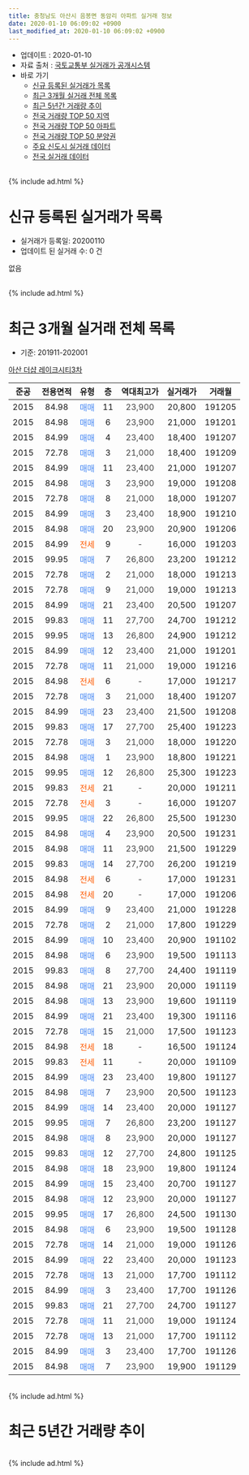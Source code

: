 ```yaml
---
title: 충청남도 아산시 음봉면 동암리 아파트 실거래 정보
date: 2020-01-10 06:09:02 +0900
last_modified_at: 2020-01-10 06:09:02 +0900
---
```


* 업데이트 : 2020-01-10
* 자료 출처 : [국토교통부 실거래가 공개시스템](http://rt.molit.go.kr)
* 바로 가기
    * [신규 등록된 실거래가 목록](#신규-등록된-실거래가-목록)
    * [최근 3개월 실거래 전체 목록](#최근-3개월-실거래-전체-목록)
    * [최근 5년간 거래량 추이](#최근-5년간-거래량-추이)
    * [전국 거래량 TOP 50 지역](https://inasie.github.io/apt-trade-info/최근-3개월-전국에서-가장-거래가-많이-발생한-지역)
    * [전국 거래량 TOP 50 아파트](https://inasie.github.io/apt-trade-info/최근-3개월-전국에서-가장-거래가-많이-발생한-아파트)
    * [전국 거래량 TOP 50 분양권](https://inasie.github.io/apt-trade-info/최근-3개월-전국에서-가장-거래가-많이-발생한-분양권)
    * [주요 신도시 실거래 데이터](https://inasie.github.io/apt-trade-info/주요-신도시)
    * [전국 실거래 데이터](https://inasie.github.io/apt-trade-info/전국)
<br>
{% include ad.html %}
<br>

# 신규 등록된 실거래가 목록
* 실거래가 등록일: 20200110
* 업데이트 된 실거래 수: 0 건

없음

<br>
{% include ad.html %}
<br>

# 최근 3개월 실거래 전체 목록
* 기준: 201911-202001


[아산 더샵 레이크시티3차](https://search.naver.com/search.naver?query=%EC%B6%A9%EC%B2%AD%EB%82%A8%EB%8F%84+%EC%95%84%EC%82%B0%EC%8B%9C+%EC%9D%8C%EB%B4%89%EB%A9%B4+%EB%8F%99%EC%95%94%EB%A6%AC+%EC%95%84%EC%82%B0+%EB%8D%94%EC%83%B5+%EB%A0%88%EC%9D%B4%ED%81%AC%EC%8B%9C%ED%8B%B03%EC%B0%A8)

|준공|전용면적|유형|층|역대최고가|실거래가|거래월|
|:---:|:---:|:---:|:---:|:---:|:---:|:---:|
|2015|84.98|<span style="color:#4285f3">매매</span>|11|<span style="color:#444444">23,900</span>|20,800|191205|
|2015|84.98|<span style="color:#4285f3">매매</span>|6|<span style="color:#444444">23,900</span>|21,000|191201|
|2015|84.99|<span style="color:#4285f3">매매</span>|4|<span style="color:#444444">23,400</span>|18,400|191207|
|2015|72.78|<span style="color:#4285f3">매매</span>|3|<span style="color:#444444">21,000</span>|18,400|191209|
|2015|84.99|<span style="color:#4285f3">매매</span>|11|<span style="color:#444444">23,400</span>|21,000|191207|
|2015|84.98|<span style="color:#4285f3">매매</span>|3|<span style="color:#444444">23,900</span>|19,000|191208|
|2015|72.78|<span style="color:#4285f3">매매</span>|8|<span style="color:#444444">21,000</span>|18,000|191207|
|2015|84.99|<span style="color:#4285f3">매매</span>|3|<span style="color:#444444">23,400</span>|18,900|191210|
|2015|84.98|<span style="color:#4285f3">매매</span>|20|<span style="color:#444444">23,900</span>|20,900|191206|
|2015|84.99|<span style="color:#ff5a00">전세</span>|9|<span style="color:#444444">-</span>|16,000|191203|
|2015|99.95|<span style="color:#4285f3">매매</span>|7|<span style="color:#444444">26,800</span>|23,200|191212|
|2015|72.78|<span style="color:#4285f3">매매</span>|2|<span style="color:#444444">21,000</span>|18,000|191213|
|2015|72.78|<span style="color:#4285f3">매매</span>|9|<span style="color:#444444">21,000</span>|19,000|191213|
|2015|84.99|<span style="color:#4285f3">매매</span>|21|<span style="color:#444444">23,400</span>|20,500|191207|
|2015|99.83|<span style="color:#4285f3">매매</span>|11|<span style="color:#444444">27,700</span>|24,700|191212|
|2015|99.95|<span style="color:#4285f3">매매</span>|13|<span style="color:#444444">26,800</span>|24,900|191212|
|2015|84.99|<span style="color:#4285f3">매매</span>|12|<span style="color:#444444">23,400</span>|21,000|191201|
|2015|72.78|<span style="color:#4285f3">매매</span>|11|<span style="color:#444444">21,000</span>|19,000|191216|
|2015|84.98|<span style="color:#ff5a00">전세</span>|6|<span style="color:#444444">-</span>|17,000|191217|
|2015|72.78|<span style="color:#4285f3">매매</span>|3|<span style="color:#444444">21,000</span>|18,400|191207|
|2015|84.99|<span style="color:#4285f3">매매</span>|23|<span style="color:#444444">23,400</span>|21,500|191208|
|2015|99.83|<span style="color:#4285f3">매매</span>|17|<span style="color:#444444">27,700</span>|25,400|191223|
|2015|72.78|<span style="color:#4285f3">매매</span>|3|<span style="color:#444444">21,000</span>|18,000|191220|
|2015|84.98|<span style="color:#4285f3">매매</span>|1|<span style="color:#444444">23,900</span>|18,800|191221|
|2015|99.95|<span style="color:#4285f3">매매</span>|12|<span style="color:#444444">26,800</span>|25,300|191223|
|2015|99.83|<span style="color:#ff5a00">전세</span>|21|<span style="color:#444444">-</span>|20,000|191211|
|2015|72.78|<span style="color:#ff5a00">전세</span>|3|<span style="color:#444444">-</span>|16,000|191207|
|2015|99.95|<span style="color:#4285f3">매매</span>|22|<span style="color:#444444">26,800</span>|25,500|191230|
|2015|84.98|<span style="color:#4285f3">매매</span>|4|<span style="color:#444444">23,900</span>|20,500|191231|
|2015|84.98|<span style="color:#4285f3">매매</span>|11|<span style="color:#444444">23,900</span>|21,500|191229|
|2015|99.83|<span style="color:#4285f3">매매</span>|14|<span style="color:#444444">27,700</span>|26,200|191219|
|2015|84.98|<span style="color:#ff5a00">전세</span>|6|<span style="color:#444444">-</span>|17,000|191231|
|2015|84.98|<span style="color:#ff5a00">전세</span>|20|<span style="color:#444444">-</span>|17,000|191206|
|2015|84.99|<span style="color:#4285f3">매매</span>|9|<span style="color:#444444">23,400</span>|21,000|191228|
|2015|72.78|<span style="color:#4285f3">매매</span>|2|<span style="color:#444444">21,000</span>|17,800|191229|
|2015|84.99|<span style="color:#4285f3">매매</span>|10|<span style="color:#444444">23,400</span>|20,900|191102|
|2015|84.98|<span style="color:#4285f3">매매</span>|6|<span style="color:#444444">23,900</span>|19,500|191113|
|2015|99.83|<span style="color:#4285f3">매매</span>|8|<span style="color:#444444">27,700</span>|24,400|191119|
|2015|84.98|<span style="color:#4285f3">매매</span>|21|<span style="color:#444444">23,900</span>|20,000|191119|
|2015|84.98|<span style="color:#4285f3">매매</span>|13|<span style="color:#444444">23,900</span>|19,600|191119|
|2015|84.99|<span style="color:#4285f3">매매</span>|21|<span style="color:#444444">23,400</span>|19,300|191116|
|2015|72.78|<span style="color:#4285f3">매매</span>|15|<span style="color:#444444">21,000</span>|17,500|191123|
|2015|84.98|<span style="color:#ff5a00">전세</span>|18|<span style="color:#444444">-</span>|16,500|191124|
|2015|99.83|<span style="color:#ff5a00">전세</span>|11|<span style="color:#444444">-</span>|20,000|191109|
|2015|84.99|<span style="color:#4285f3">매매</span>|23|<span style="color:#444444">23,400</span>|19,800|191127|
|2015|84.98|<span style="color:#4285f3">매매</span>|7|<span style="color:#444444">23,900</span>|20,500|191123|
|2015|84.99|<span style="color:#4285f3">매매</span>|14|<span style="color:#444444">23,400</span>|20,000|191127|
|2015|99.95|<span style="color:#4285f3">매매</span>|7|<span style="color:#444444">26,800</span>|23,200|191127|
|2015|84.98|<span style="color:#4285f3">매매</span>|8|<span style="color:#444444">23,900</span>|20,000|191127|
|2015|99.83|<span style="color:#4285f3">매매</span>|12|<span style="color:#444444">27,700</span>|24,800|191125|
|2015|84.98|<span style="color:#4285f3">매매</span>|18|<span style="color:#444444">23,900</span>|19,800|191124|
|2015|84.99|<span style="color:#4285f3">매매</span>|15|<span style="color:#444444">23,400</span>|20,700|191127|
|2015|84.98|<span style="color:#4285f3">매매</span>|12|<span style="color:#444444">23,900</span>|20,000|191127|
|2015|99.95|<span style="color:#4285f3">매매</span>|17|<span style="color:#444444">26,800</span>|24,500|191130|
|2015|84.98|<span style="color:#4285f3">매매</span>|6|<span style="color:#444444">23,900</span>|19,500|191128|
|2015|72.78|<span style="color:#4285f3">매매</span>|14|<span style="color:#444444">21,000</span>|19,000|191126|
|2015|84.99|<span style="color:#4285f3">매매</span>|22|<span style="color:#444444">23,400</span>|20,000|191123|
|2015|72.78|<span style="color:#4285f3">매매</span>|13|<span style="color:#444444">21,000</span>|17,700|191112|
|2015|84.99|<span style="color:#4285f3">매매</span>|3|<span style="color:#444444">23,400</span>|17,700|191126|
|2015|99.83|<span style="color:#4285f3">매매</span>|21|<span style="color:#444444">27,700</span>|24,700|191127|
|2015|72.78|<span style="color:#4285f3">매매</span>|11|<span style="color:#444444">21,000</span>|19,000|191124|
|2015|72.78|<span style="color:#4285f3">매매</span>|13|<span style="color:#444444">21,000</span>|17,700|191112|
|2015|84.99|<span style="color:#4285f3">매매</span>|3|<span style="color:#444444">23,400</span>|17,700|191126|
|2015|84.98|<span style="color:#4285f3">매매</span>|7|<span style="color:#444444">23,900</span>|19,900|191129|


<br>
{% include ad.html %}
<br>

# 최근 5년간 거래량 추이


<div style="width:100%;">
    <canvas id="deal_progress" height="200"></canvas>
</div>

<script>
new Chart(document.getElementById("deal_progress"), {
    type: 'line',
    data: {
        labels: ['201501','201502','201503','201504','201505','201506','201507','201508','201509','201510','201511','201512','201601','201602','201603','201604','201605','201606','201607','201608','201609','201610','201611','201612','201701','201702','201703','201704','201705','201706','201707','201708','201709','201710','201711','201712','201801','201802','201803','201804','201805','201806','201807','201808','201809','201810','201811','201812','201901','201902','201903','201904','201905','201906','201907','201908','201909','201910','201911','201912','202001'],
        datasets: [{
            label: '매매',
            pointRadius: 1,
            data: [0, 0, 0, 0, 0, 0, 0, 0, 0, 0, 0, 0, 1, 0, 0, 7, 7, 8, 2, 6, 1, 3, 1, 1, 4, 4, 2, 3, 0, 2, 7, 6, 5, 4, 7, 3, 5, 5, 3, 4, 4, 2, 0, 1, 5, 3, 5, 1, 2, 7, 6, 2, 4, 6, 8, 4, 6, 9, 27, 29, 0],
            borderColor: "rgba(255, 201, 14, 1)",
            backgroundColor: "rgba(255, 201, 14, 0.5)",
            fill: false,
            lineTension: 0
        },{
            label: '전월세',
            pointRadius: 1,
            data: [0, 0, 0, 0, 0, 0, 0, 0, 1, 2, 2, 5, 23, 16, 18, 5, 3, 0, 0, 1, 0, 0, 1, 5, 1, 3, 0, 2, 3, 0, 5, 1, 1, 2, 2, 11, 9, 9, 5, 1, 2, 1, 4, 2, 1, 4, 2, 2, 3, 6, 3, 5, 3, 1, 1, 2, 1, 4, 2, 6, 0],
            borderColor: "rgba(0, 141, 185, 1)",
            backgroundColor: "rgba(0, 141, 185, 0.5)",
            fill: false,
            lineTension: 0
        }
        ]
    },
    options: {
        responsive: true,
        title: {
            display: false
        },
        tooltips: {
            mode: 'index',
            intersect: false
        },
        hover: {
            mode: 'nearest',
            intersect: true
        },
        scales: {
            xAxes: [{
                display: true,
                scaleLabel: {
                    display: true,
                    labelString: '년/월'
                }
            }],
            yAxes: [{
                display: true,
                ticks: {
                    suggestedMin: 0,
                },
                scaleLabel: {
                    display: true,
                    labelString: '실거래 수'
                }
            }]
        }
    }
});

</script>


<br>
{% include ad.html %}
<br>

